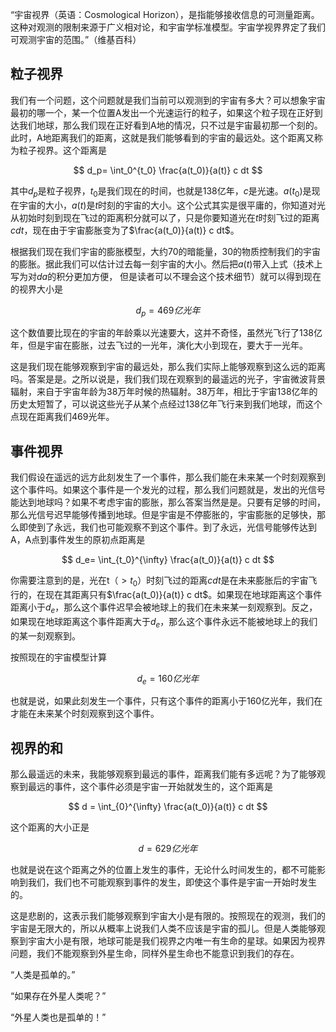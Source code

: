
“宇宙视界（英语：Cosmological Horizon），是指能够接收信息的可测量距离。这种对观测的限制来源于广义相对论，和宇宙学标准模型。宇宙学视界界定了我们可观测宇宙的范围。”（维基百科）

## 粒子视界

我们有一个问题，这个问题就是我们当前可以观测到的宇宙有多大？可以想象宇宙最初的哪一个，某一个位置A发出一个光速运行的粒子，如果这个粒子现在正好到达我们地球，那么我们现在正好看到A地的情况，只不过是宇宙最初那一个刻的。此时，A地距离我们的距离，这就是我们能够看到的宇宙的最远处。这个距离又称为粒子视界。这个距离是

$$
d_p= \int_0^{t_0} \frac{a(t_0)}{a(t)} c dt
$$

其中$d_p$是粒子视界，$t_0$是我们现在的时间，也就是138亿年，$c$是光速。$a(t_0)$是现在宇宙的大小，$a(t)$是$t$时刻的宇宙的大小。这个公式其实是很平庸的，你知道对光从初始时刻到现在飞过的距离积分就可以了，只是你要知道光在$t$时刻飞过的距离$c dt$，现在由于宇宙膨胀变为了$\frac{a(t_0)}{a(t)} c dt$。

根据我们现在我们宇宙的膨胀模型，大约$70%$的暗能量，$30%$的物质控制我们的宇宙的膨胀。据此我们可以估计过去每一刻宇宙的大小。然后把$a(t)$带入上式（技术上写为对$d a$的积分更加方便， 但是读者可以不理会这个技术细节）就可以得到现在的视界大小是

$$
d_p=469亿光年
$$

这个数值要比现在的宇宙的年龄乘以光速要大，这并不奇怪，虽然光飞行了138亿年，但是宇宙在膨胀，过去飞过的一光年，演化大小到现在，要大于一光年。


这是我们现在能够观察到宇宙的最远处，那么我们实际上能够观察到这么远的距离吗。答案是是。之所以说是，我们我们现在观察到的最遥远的光子，宇宙微波背景辐射，来自于宇宙年龄为38万年时候的热辐射。38万年，相比于宇宙138亿年的历史太短暂了，可以说这些光子从某个点经过138亿年飞行来到我们地球，而这个点现在距离我们469光年。

## 事件视界

我们假设在遥远的远方此刻发生了一个事件，那么我们能在未来某一个时刻观察到这个事件吗。如果这个事件是一个发光的过程，那么我们问题就是，发出的光信号能达到地球吗？如果不考虑宇宙的膨胀，那么答案当然是是。只要有足够的时间，那么光信号迟早能够传播到地球。但是宇宙是不停膨胀的，宇宙膨胀的足够快，那么即使到了永远，我们也可能观察不到这个事件。到了永远，光信号能够传达到A，A点到事件发生的原初点距离是

$$
d_e= \int_{t_0}^{\infty} \frac{a(t_0)}{a(t)} c dt
$$

你需要注意到的是，光在t（$>t_0$）时刻飞过的距离$c dt$是在未来膨胀后的宇宙飞行的，在现在其距离只有$\frac{a(t_0)}{a(t)} c dt$。如果现在地球距离这个事件距离小于$d_e$，那么这个事件迟早会被地球上的我们在未来某一刻观察到。反之，如果现在地球距离这个事件距离大于$d_e$，那么这个事件永远不能被地球上的我们的某一刻观察到。


按照现在的宇宙模型计算

$$
d_e=160亿光年
$$

也就是说，如果此刻发生一个事件，只有这个事件的距离小于160亿光年，我们在才能在未来某个时刻观察到这个事件。

## 视界的和

那么最遥远的未来，我能够观察到最远的事件，距离我们能有多远呢？为了能够观察到最远的事件，这个事件必须是宇宙一开始就发生的，这个距离是

$$
d = \int_{0}^{\infty} \frac{a(t_0)}{a(t)} c dt
$$

这个距离的大小正是

$$
d = 629 亿光年
$$

也就是说在这个距离之外的位置上发生的事件，无论什么时间发生的，都不可能影响到我们，我们也不可能观察到事件的发生，即使这个事件是宇宙一开始时发生的。

这是悲剧的，这表示我们能够观察到宇宙大小是有限的。按照现在的观测，我们的宇宙是无限大的，所以从概率上说我们人类不应该是宇宙的孤儿。但是人类能够观察到宇宙大小是有限，地球可能是我们视界之内唯一有生命的星球。如果因为视界问题，我们不能观察到外星生命，同样外星生命也不能意识到我们的存在。

“人类是孤单的。”

“如果存在外星人类呢？”

“外星人类也是孤单的！”


